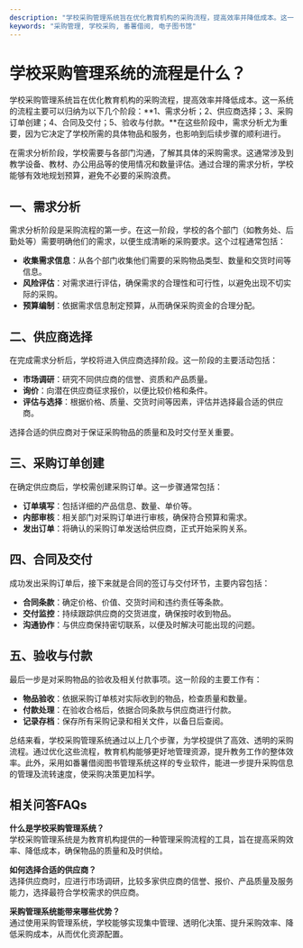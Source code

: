 ```yaml
---
description: "学校采购管理系统旨在优化教育机构的采购流程，提高效率并降低成本。这一系统的流程主要可以归纳为以下几个阶段：**1、需求分析；2、供应商选择；3、采购订单创建；4、合同及交付；5、验收与付款。**在这些阶段中，需求分析尤为重要，因为它决定了学校所需的具体物品和服务，也影响到后续步骤的顺利进行。"
keywords: "采购管理, 学校采购, 番薯借阅, 电子图书馆"
---
```

# 学校采购管理系统的流程是什么？

学校采购管理系统旨在优化教育机构的采购流程，提高效率并降低成本。这一系统的流程主要可以归纳为以下几个阶段：**1、需求分析；2、供应商选择；3、采购订单创建；4、合同及交付；5、验收与付款。**在这些阶段中，需求分析尤为重要，因为它决定了学校所需的具体物品和服务，也影响到后续步骤的顺利进行。

在需求分析阶段，学校需要与各部门沟通，了解其具体的采购需求。这通常涉及到教学设备、教材、办公用品等的使用情况和数量评估。通过合理的需求分析，学校能够有效地规划预算，避免不必要的采购浪费。

## **一、需求分析**

需求分析阶段是采购流程的第一步。在这一阶段，学校的各个部门（如教务处、后勤处等）需要明确他们的需求，以便生成清晰的采购要求。这个过程通常包括：

- **收集需求信息**：从各个部门收集他们需要的采购物品类型、数量和交货时间等信息。
- **风险评估**：对需求进行评估，确保需求的合理性和可行性，以避免出现不切实际的采购。
- **预算编制**：依据需求信息制定预算，从而确保采购资金的合理分配。

## **二、供应商选择**

在完成需求分析后，学校将进入供应商选择阶段。这一阶段的主要活动包括：

- **市场调研**：研究不同供应商的信誉、资质和产品质量。
- **询价**：向潜在供应商征求报价，以便比较价格和条件。
- **评估与选择**：根据价格、质量、交货时间等因素，评估并选择最合适的供应商。

选择合适的供应商对于保证采购物品的质量和及时交付至关重要。

## **三、采购订单创建**

在确定供应商后，学校需创建采购订单。这一步骤通常包括：

- **订单填写**：包括详细的产品信息、数量、单价等。
- **内部审核**：相关部门对采购订单进行审核，确保符合预算和需求。
- **发出订单**：将确认的采购订单发送给供应商，正式开始采购关系。

## **四、合同及交付**

成功发出采购订单后，接下来就是合同的签订与交付环节，主要内容包括：

- **合同条款**：确定价格、价值、交货时间和违约责任等条款。
- **交付监控**：持续跟踪供应商的交货进度，确保按时收到物品。
- **沟通协作**：与供应商保持密切联系，以便及时解决可能出现的问题。

## **五、验收与付款**

最后一步是对采购物品的验收及相关付款事项。这一阶段的主要工作有：

- **物品验收**：依据采购订单核对实际收到的物品，检查质量和数量。
- **付款处理**：在验收合格后，依据合同条款与供应商进行付款。
- **记录存档**：保存所有采购记录和相关文件，以备日后查阅。

总结来看，学校采购管理系统通过以上几个步骤，为学校提供了高效、透明的采购流程。通过优化这些流程，教育机构能够更好地管理资源，提升教务工作的整体效率。此外，采用如番薯借阅图书管理系统这样的专业软件，能进一步提升采购信息的管理及流转速度，使采购决策更加科学。

## 相关问答FAQs

**什么是学校采购管理系统？**  
学校采购管理系统是为教育机构提供的一种管理采购流程的工具，旨在提高采购效率、降低成本，确保物品的质量和及时供给。

**如何选择合适的供应商？**  
选择供应商时，应进行市场调研，比较多家供应商的信誉、报价、产品质量及服务能力，选择最符合学校需求的供应商。

**采购管理系统能带来哪些优势？**  
通过使用采购管理系统，学校能够实现集中管理、透明化决策、提升采购效率、降低采购成本，从而优化资源配置。
